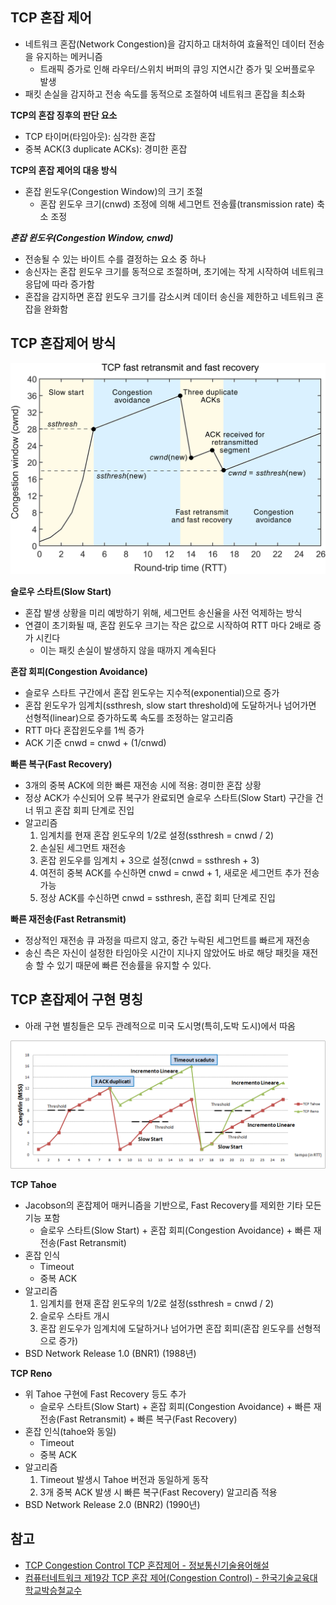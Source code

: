 ## TCP 혼잡 제어
- 네트워크 혼잡(Network Congestion)을 감지하고 대처하여 효율적인 데이터 전송을 유지하는 메커니즘
  - 트래픽 증가로 인해 라우터/스위치 버퍼의 큐잉 지연시간 증가 및 오버플로우 발생
- 패킷 손실을 감지하고 전송 속도를 동적으로 조절하여 네트워크 혼잡을 최소화

**TCP의 혼잡 징후의 판단 요소**
- TCP 타이머(타임아웃): 심각한 혼잡
- 중복 ACK(3 duplicate ACKs): 경미한 혼잡

**TCP의 혼잡 제어의 대응 방식**
- 혼잡 윈도우(Congestion Window)의 크기 조절
  - 혼잡 윈도우 크기(cnwd) 조정에 의해 세그먼트 전송률(transmission rate) 축소 조정

***혼잡 윈도우(Congestion Window, cnwd)***
- 전송될 수 있는 바이트 수를 결정하는 요소 중 하나
- 송신자는 혼잡 윈도우 크기를 동적으로 조절하며, 초기에는 작게 시작하여 네트워크 응답에 따라 증가함
- 혼잡을 감지하면 혼잡 윈도우 크기를 감소시켜 데이터 송신을 제한하고 네트워크 혼잡을 완화함

## TCP 혼잡제어 방식
![tcp_fast_retransmit_and_fast_recovery](./images/tcp_fast_retransmit_and_fast_recovery.jpeg)

**슬로우 스타트(Slow Start)**
- 혼잡 발생 상황을 미리 예방하기 위해, 세그먼트 송신율을 사전 억제하는 방식
- 연결이 초기화될 때, 혼잡 윈도우 크기는 작은 값으로 시작하여 RTT 마다 2배로 증가 시킨다
  - 이는 패킷 손실이 발생하지 않을 때까지 계속된다

**혼잡 회피(Congestion Avoidance)**
- 슬로우 스타트 구간에서 혼잡 윈도우는 지수적(exponential)으로 증가
- 혼잡 윈도우가 임계치(ssthresh, slow start threshold)에 도달하거나 넘어가면 선형적(linear)으로 증가하도록 속도를 조정하는 알고리즘
- RTT 마다 혼잡윈도우를 1씩 증가
- ACK 기준 cnwd = cnwd + (1/cnwd)

**빠른 복구(Fast Recovery)**
- 3개의 중복 ACK에 의한 빠른 재전송 시에 적용: 경미한 혼잡 상황
- 정상 ACK가 수신되어 오류 복구가 완료되면 슬로우 스타트(Slow Start) 구간을 건너 뛰고 혼잡 회피 단계로 진입
- 알고리즘
  1. 임계치를 현재 혼잡 윈도우의 1/2로 설정(ssthresh = cnwd / 2)
  1. 손실된 세그먼트 재전송
  1. 혼잡 윈도우를 임계치 + 3으로 설정(cnwd = ssthresh + 3)
  1. 여전히 중복 ACK를 수신하면 cnwd = cnwd + 1, 새로운 세그먼트 추가 전송 가능
  1. 정상 ACK를 수신하면 cnwd = ssthresh, 혼잡 회피 단계로 진입

**빠른 재전송(Fast Retransmit)**
- 정상적인 재전송 큐 과정을 따르지 않고, 중간 누락된 세그먼트를 빠르게 재전송
- 송신 측은 자신이 설정한 타임아웃 시간이 지나지 않았어도 바로 해당 패킷을 재전송 할 수 있기 때문에 빠른 전송률을 유지할 수 있다.

## TCP 혼잡제어 구현 명칭
- 아래 구현 별칭들은 모두 관례적으로 미국 도시명(특히,도박 도시)에서 따옴

![CongWin_in_TCP_Tahoe_e_Reno](./images/CongWin_in_TCP_Tahoe_e_Reno.png)

**TCP Tahoe**
- Jacobson의 혼잡제어 매커니즘을 기반으로, Fast Recovery를 제외한 기타 모든 기능 포함
  - 슬로우 스타트(Slow Start) + 혼잡 회피(Congestion Avoidance) + 빠른 재전송(Fast Retransmit)
- 혼잡 인식
  - Timeout
  - 중복 ACK
- 알고리즘
  1. 임계치를 현재 혼잡 윈도우의 1/2로 설정(ssthresh = cnwd / 2)
  1. 슬로우 스타트 개시
  1. 혼잡 윈도우가 임계치에 도달하거나 넘어가면 혼잡 회피(혼잡 윈도우를 선형적으로 증가)
- BSD Network Release 1.0 (BNR1) (1988년)

**TCP Reno**
- 위 Tahoe 구현에 Fast Recovery 등도 추가 
  - 슬로우 스타트(Slow Start) + 혼잡 회피(Congestion Avoidance) + 빠른 재전송(Fast Retransmit) + 빠른 복구(Fast Recovery)
- 혼잡 인식(tahoe와 동일)
  - Timeout
  - 중복 ACK
- 알고리즘
  1. Timeout 발생시 Tahoe 버전과 동일하게 동작
  1. 3개 중복 ACK 발생 시 빠른 복구(Fast Recovery) 알고리즘 적용
- BSD Network Release 2.0 (BNR2) (1990년)

## 참고
- [TCP Congestion Control TCP 혼잡제어 - 정보통신기술용어해설](http://www.ktword.co.kr/test/view/view.php?m_temp1=5536)
- [컴퓨터네트워크 제19강 TCP 혼잡 제어(Congestion Control) - 한국기술교육대학교박승철교수](https://www.youtube.com/watch?v=R2dWNQTABcI&list=LL&index=1)